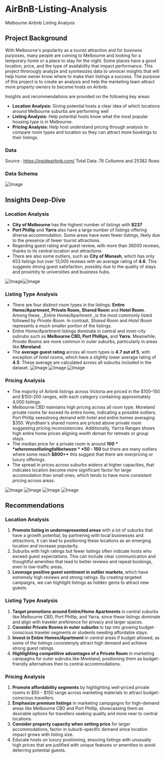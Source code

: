 # AirBnB-Listing-Analysis
Melbourne Airbnb Listing Analysis

## Project Background

With Melbourne's popularity as a tourist attraction and for business purposes, many people are coming to Melbourne and looking for a temporary home or a place to stay for the night. Some places have a good location, price, and the type of availability that impact performance. This project throrougly analyze and sysntesizes data to unvocer insights that will help home owner know where to make their listings a success. The purpose of this project is to create an analysis and help the marketing team attract more property owners to become hosts on Airbnb.

Insights and recommendations are provided on the following key areas:

  - **Location Analysis:** Giving potential hosts a clear idea of which locations around Melbourne suburbs are performing well
  - **Listing Analysis:** Help potential hosts know what the most popular housing type is in Melbourne.
  - **Pricing Analysis:** Help host understand pricing through analysis to compare room types and location so they can attract more bookings to their listings.

### Data
Source : https://insideairbnb.com/
Total Data: 76 Collumns and 25382 Rows

### Data Schema

![Image](https://github.com/user-attachments/assets/bedaebfa-795e-4a2f-9140-212d0affa0c1)

## Insights Deep-Dive

### Location Analysis

- **City of Melbourne** has the highest number of listings with **8237**
- **Port Phillip** and **Yarra** also have a large number of listings offering diverse accommodation. Some areas have even fewer listings, likely due to the presence of fewer tourist attractions.
- Regarding guest rating and guest review, with more than 36000 reviews, thanks to its central location and attractions
- There are also some outliers, such as **City of Monash**, which has only 653 listings but over 13,000 reviews with an average rating of **4.6**. This suggests strong guest satisfaction, possibly due to the quality of stays and proximity to universities and business hubs.

![Image](https://github.com/user-attachments/assets/560015e5-3cbf-477d-8ad9-0ca730e60420)![Image](https://github.com/user-attachments/assets/4350d855-101f-4c7d-91e5-876ce7faf6cb)

### Listing Type Analysis

- There are four distinct room types in the listings: **Entire Home/Apartment, Private Room, Shared Room** and **Hotel Room**. Among these, _Entire Home/Apartment _is the most commonly listed followed by _Private Room_. In contrast, _Shared Room_ and _Hotel Room_ represents a much smaller portion of the listings.
- Entire _Home/Apartment_ listings dominate in central and inner-city subrubs such as **Melbourne CBD, Port Phillips,** and **Yarra**. Meanwhile, _Private Rooms_ are more common in outer suburbs, particularly in areas like **Moreland**.
- The **average guest rating** across all room types is **4.7 out of 5**, with exception of _hotel rooms_, which have a slightly lower average rating of **4.5**. These average are calculated across all suburbs included in the dataset.
![Image](https://github.com/user-attachments/assets/a9995bb8-cda8-4ab9-9b08-0573d3243eb2)
![Image](https://github.com/user-attachments/assets/76b86ab4-fce9-421c-bdb6-a8787f3aff31)
![Image](https://github.com/user-attachments/assets/6b88a34b-e79a-4a37-b5b5-3c167c060568)

### Pricing Analysis

- The majority of Airbnb listings across Victoria are priced in the $100–150 and $150–200 ranges, with each category containing approximately 4,000 listings.
- Melbourne CBD maintains high pricing across all room type. Moreland private rooms far exceed its entire home, indicating a possible outliers. Port Phillip seesstrong demand with hotel and entire homes averaging $350. Wyndham's shared rooms are priced above private room suggesting pricing inconsistencies. Additionally, Yarrra Ranges shows high entire home prices aligning wwith deman for retreats or group stays.
- The median price for a private room is around **$100** where most listing fall between **$50 - 150** but there are many outliers where some reach **$800++** this suggest that there are overpricing or luxury offerings.
- The spread in prices across suburbs widens at higher capacities, that indicates location become more significant factor for large accomodation than small ones, which tends to have more consistent pricing across areas.

![Image](https://github.com/user-attachments/assets/2ba62b9e-216d-4e6f-bbec-9f66e8edb051)
![Image](https://github.com/user-attachments/assets/90649ae6-04eb-4500-86f0-73dca4b404d7)
![Image](https://github.com/user-attachments/assets/1e7577ae-50e8-4063-9724-e99197e25c6f)
![Image](https://github.com/user-attachments/assets/5b38ab37-83dc-4a44-8f79-b6aee5b38431)

## Recommendations

### Location Analysis 
1. **Promote listing in underrepresented areas** with a lot of suburbs that have a growth potential, by partnering with local businesses and attractions, it can lead to positioning these locations as an emerging location and increase popularity.
2.  Suburbs with high ratings but fewer listings often indicate hosts who exceed guest expectations. This can include clear communication and thoughtful amenities that lead to better reviews and repeat bookings, even in low-traffic areas.
3.  **Leverage positive guest sentiment in outlier markets**, which have extremely high reviews and strong ratings. By creating targeted campaigns, we can highlight listings as hidden gems to attract new guests.

### Listing Type Analysis
1. **Target promotions around Entire/Home Apartments** in central suburbs like Melbourne CBD, Port Phillip, and Yarra, since these listings dominate and align with traveler preference for privacy and larger spaces.
2. **Consider Private Rooms in outer suburbs** to tap into growing budget-conscious traveler segments or students needing affordable stays.
3. **Invest in Entire Homes/Apartment** in central areas if budget allowed, as some of the listings consistenyly attract high demand and achieve strong guest ratings.
4. **Highlighting competitive advantages of a Private Room** in marketing campagins for outer subrubs like Moreland, positioning them as budget-friendly alternatives then to central accommodations.

### Pricing Analysis
1. **Promote affordability segments** by highlighting well-priced private rooms in $50 - $150 range across marketing materials to attract budget-conscious travellers.
2. **Emphasize premium listings** in marketing campgaigns for high-demand areas like Melbourne CBD and Port Phillip, showcassing them as desirable options for travellers seeking quality and more near to central locations.
3. **Consider property capacity when setting price** for larger accommodations, factor in suburb-specific demand since location impact grows with listing size.
4. Educate hosts on luxury positioning, ensuring listings with unusually high prices that are justified with unique features or amenities to avoid deterring potential guests.
